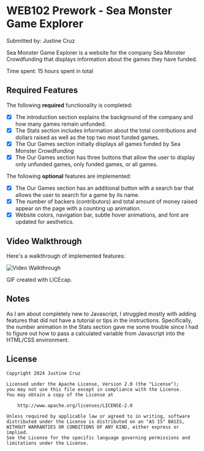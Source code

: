 # WEB102 Prework - Sea Monster Game Explorer

Submitted by: Justine Cruz

Sea Monster Game Explorer is a website for the company Sea Monster Crowdfunding that displays information about the games they have funded.

Time spent: 15 hours spent in total

## Required Features

The following **required** functionality is completed:

* [x] The introduction section explains the background of the company and how many games remain unfunded.
* [x] The Stats section includes information about the total contributions and dollars raised as well as the top two most funded games.
* [x] The Our Games section initially displays all games funded by Sea Monster Crowdfunding
* [x] The Our Games section has three buttons that allow the user to display only unfunded games, only funded games, or all games.

The following **optional** features are implemented:

* [x] The Our Games section has an additional button with a search bar that allows the user to search for a game by its name.
* [x] The number of backers (contributors) and total amount of money raised appear on the page with a counting up animation.
* [x] Website colors, navigation bar, subtle hover animations, and font are updated for aesthetics.

## Video Walkthrough

Here's a walkthrough of implemented features:

<img src='/assets/WEB102Prework.gif' title='Video Walkthrough' width='' alt='Video Walkthrough' />

<!-- Replace this with whatever GIF tool you used! -->
GIF created with LICEcap.
<!-- Recommended tools:
[Kap](https://getkap.co/) for macOS
[ScreenToGif](https://www.screentogif.com/) for Windows
[peek](https://github.com/phw/peek) for Linux. -->

## Notes

As I am about completely new to Javascript, I struggled mostly with adding features that did not have a tutorial or tips in the instructions. Specifically, the number animation in the Stats section gave me some trouble since I had to figure out how to pass a calculated variable from Javascript into the HTML/CSS environment.

## License

    Copyright 2024 Justine Cruz

    Licensed under the Apache License, Version 2.0 (the "License");
    you may not use this file except in compliance with the License.
    You may obtain a copy of the License at

        http://www.apache.org/licenses/LICENSE-2.0

    Unless required by applicable law or agreed to in writing, software
    distributed under the License is distributed on an "AS IS" BASIS,
    WITHOUT WARRANTIES OR CONDITIONS OF ANY KIND, either express or implied.
    See the License for the specific language governing permissions and
    limitations under the License.
